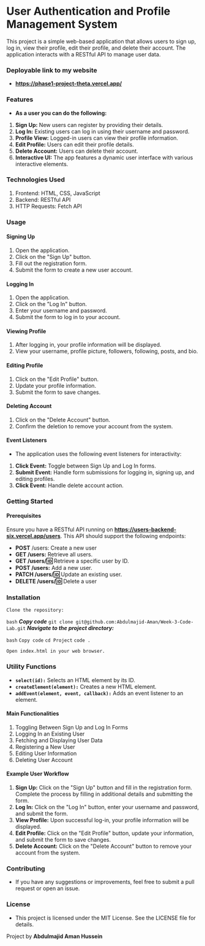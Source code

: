 # User Authentication and Profile Management System
This project is a simple web-based application that allows users to sign up, log in, view their profile, edit their profile, and delete their account. The application interacts with a RESTful API to manage user data.

### Deployable link to my website
- **https://phase1-project-theta.vercel.app/**

### Features
- **As a user you can do the following:**
1. **Sign Up:** New users can register by providing their details.
2. **Log In:** Existing users can log in using their username and password.
3. **Profile View:** Logged-in users can view their profile information.
4. **Edit Profile:** Users can edit their profile details.
5. **Delete Account:** Users can delete their account.
6. **Interactive UI:** The app features a dynamic user interface with various interactive elements.

### Technologies Used
1. Frontend: HTML, CSS, JavaScript
2. Backend: RESTful API
3. HTTP Requests: Fetch API

### Usage
#### Signing Up
1. Open the application.
2. Click on the "Sign Up" button.
3. Fill out the registration form.
4. Submit the form to create a new user account.
#### Logging In
1. Open the application.
2. Click on the "Log In" button.
3. Enter your username and password.
4. Submit the form to log in to your account.
#### Viewing Profile
1. After logging in, your profile information will be displayed.
2. View your username, profile picture, followers, following, posts, and bio.
#### Editing Profile
1. Click on the "Edit Profile" button.
2. Update your profile information.
3. Submit the form to save changes.
#### Deleting Account
1. Click on the "Delete Account" button.
2. Confirm the deletion to remove your account from the system.
#### Event Listeners
- The application uses the following event listeners for interactivity:

1. **Click Event:** Toggle between Sign Up and Log In forms.
2. **Submit Event:** Handle form submissions for logging in, signing up, and editing profiles.
3. **Click Event:** Handle delete account action.

### Getting Started
#### Prerequisites
Ensure you have a RESTful API running on **https://users-backend-six.vercel.app/users**. This API should support the following endpoints:
- **POST** /users: Create a new user
- **GET /users:** Retrieve all users.
- **GET /users/:id:** Retrieve a specific user by ID.
- **POST /users:** Add a new user.
- **PATCH /users/:id:** Update an existing user.
- **DELETE /users/:id:** Delete a user

### Installation
`Clone the repository:`

`bash`
***Copy code***
`git clone git@github.com:Abdulmajid-Aman/Week-3-Code-Lab.git`
***Navigate to the project directory:***

`bash`
`Copy code`
`cd Project`
`code .`

`Open index.html in your web browser.`

### Utility Functions
- **`select(id):`** Selects an HTML element by its ID.
- **`createElement(element):`** Creates a new HTML element.
- **`addEvent(element, event, callback):`** Adds an event listener to an element.

#### Main Functionalities
1. Toggling Between Sign Up and Log In Forms
2. Logging In an Existing User
3. Fetching and Displaying User Data
4. Registering a New User
5. Editing User Information
6. Deleting User Account

#### Example User Workflow
1. **Sign Up:** Click on the "Sign Up" button and fill in the registration form. Complete the process by filling in additional details and submitting the form.
2. **Log In:** Click on the "Log In" button, enter your username and password, and submit the form.
3. **View Profile:** Upon successful log-in, your profile information will be displayed.
4. **Edit Profile:** Click on the "Edit Profile" button, update your information, and submit the form to save changes.
5. **Delete Account:** Click on the "Delete Account" button to remove your account from the system.

### Contributing
- If you have any suggestions or improvements, feel free to submit a pull request or open an issue.

### License
- This project is licensed under the MIT License. See the LICENSE file for details.

Project by **Abdulmajid Aman Hussein**

